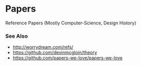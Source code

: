 # Papers

Reference Papers (Mostly Computer-Science, Design History)

### See Also

- http://worrydream.com/refs/
- https://github.com/devinmcgloin/theory
- https://github.com/papers-we-love/papers-we-love
